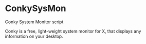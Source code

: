# ConkySysMon
Conky System Monitor script

Conky is a free, light-weight system monitor for X, that displays any information on your desktop.
